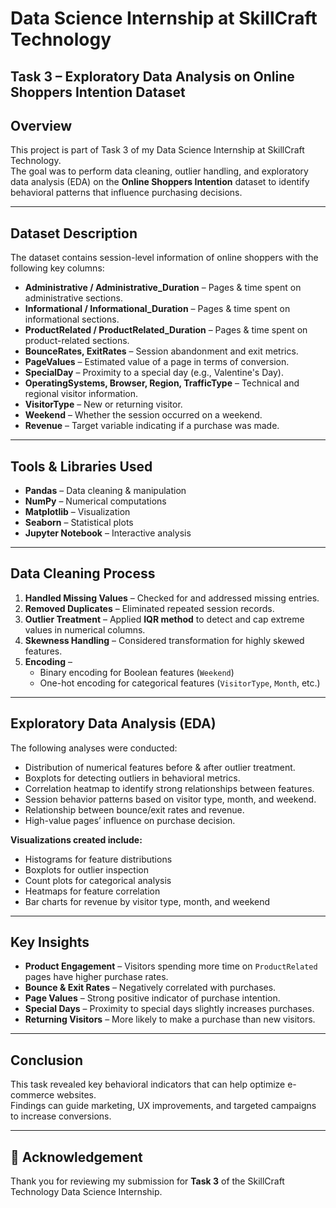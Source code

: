 # Data Science Internship at SkillCraft Technology  
## Task 3 – Exploratory Data Analysis on Online Shoppers Intention Dataset

## Overview
This project is part of Task 3 of my Data Science Internship at SkillCraft Technology.  
The goal was to perform data cleaning, outlier handling, and exploratory data analysis (EDA) on the **Online Shoppers Intention** dataset to identify behavioral patterns that influence purchasing decisions.

---

## Dataset Description
The dataset contains session-level information of online shoppers with the following key columns:

- **Administrative / Administrative_Duration** – Pages & time spent on administrative sections.  
- **Informational / Informational_Duration** – Pages & time spent on informational sections.  
- **ProductRelated / ProductRelated_Duration** – Pages & time spent on product-related sections.  
- **BounceRates, ExitRates** – Session abandonment and exit metrics.  
- **PageValues** – Estimated value of a page in terms of conversion.  
- **SpecialDay** – Proximity to a special day (e.g., Valentine's Day).  
- **OperatingSystems, Browser, Region, TrafficType** – Technical and regional visitor information.  
- **VisitorType** – New or returning visitor.  
- **Weekend** – Whether the session occurred on a weekend.  
- **Revenue** – Target variable indicating if a purchase was made.

---

## Tools & Libraries Used
- **Pandas** – Data cleaning & manipulation  
- **NumPy** – Numerical computations  
- **Matplotlib** – Visualization  
- **Seaborn** – Statistical plots  
- **Jupyter Notebook** – Interactive analysis  

---

## Data Cleaning Process
1. **Handled Missing Values** – Checked for and addressed missing entries.  
2. **Removed Duplicates** – Eliminated repeated session records.  
3. **Outlier Treatment** – Applied **IQR method** to detect and cap extreme values in numerical columns.  
4. **Skewness Handling** – Considered transformation for highly skewed features.  
5. **Encoding** –  
   - Binary encoding for Boolean features (`Weekend`)  
   - One-hot encoding for categorical features (`VisitorType`, `Month`, etc.)  

---

## Exploratory Data Analysis (EDA)
The following analyses were conducted:
- Distribution of numerical features before & after outlier treatment.  
- Boxplots for detecting outliers in behavioral metrics.  
- Correlation heatmap to identify strong relationships between features.  
- Session behavior patterns based on visitor type, month, and weekend.  
- Relationship between bounce/exit rates and revenue.  
- High-value pages’ influence on purchase decision.  

**Visualizations created include:**
- Histograms for feature distributions  
- Boxplots for outlier inspection  
- Count plots for categorical analysis  
- Heatmaps for feature correlation  
- Bar charts for revenue by visitor type, month, and weekend  

---

## Key Insights
- **Product Engagement** – Visitors spending more time on `ProductRelated` pages have higher purchase rates.  
- **Bounce & Exit Rates** – Negatively correlated with purchases.  
- **Page Values** – Strong positive indicator of purchase intention.  
- **Special Days** – Proximity to special days slightly increases purchases.  
- **Returning Visitors** – More likely to make a purchase than new visitors.  

---

## Conclusion
This task revealed key behavioral indicators that can help optimize e-commerce websites.  
Findings can guide marketing, UX improvements, and targeted campaigns to increase conversions.

---

## 🙏 Acknowledgement
Thank you for reviewing my submission for **Task 3** of the SkillCraft Technology Data Science Internship.
